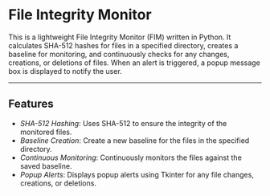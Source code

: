 # File Integrity Monitor
This is a lightweight File Integrity Monitor (FIM) written in Python. It calculates SHA-512 hashes for files in a specified directory, creates a baseline for monitoring, and continuously checks for any changes, creations, or deletions of files. When an alert is triggered, a popup message box is displayed to notify the user.

---

## Features
* *SHA-512 Hashing*: Uses SHA-512 to ensure the integrity of the monitored files.
* *Baseline Creation*: Create a new baseline for the files in the specified directory.
* *Continuous Monitoring*: Continuously monitors the files against the saved baseline.
* *Popup Alerts*: Displays popup alerts using Tkinter for any file changes, creations, or deletions.
